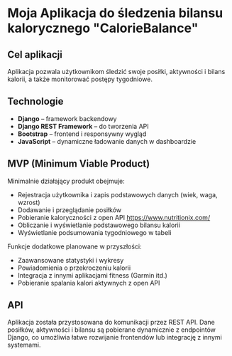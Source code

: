 # Moja Aplikacja do śledzenia bilansu kalorycznego "CalorieBalance"

## Cel aplikacji
Aplikacja pozwala użytkownikom śledzić swoje posiłki, aktywności i bilans kalorii, a także monitorować postępy tygodniowe.

## Technologie
- **Django** – framework backendowy
- **Django REST Framework** – do tworzenia API
- **Bootstrap** – frontend i responsywny wygląd
- **JavaScript** – dynamiczne ładowanie danych w dashboardzie

## MVP (Minimum Viable Product)
Minimalnie działający produkt obejmuje:
- Rejestracja użytkownika i zapis podstawowych danych (wiek, waga, wzrost)
- Dodawanie i przeglądanie posiłków
- Pobieranie kaloryczności z open API https://www.nutritionix.com/
- Obliczanie i wyświetlanie podstawowego bilansu kalorii
- Wyświetlanie podsumowania tygodniowego w tabeli

Funkcje dodatkowe planowane w przyszłości:
- Zaawansowane statystyki i wykresy
- Powiadomienia o przekroczeniu kalorii
- Integracja z innymi aplikacjami fitness (Garmin itd.)
- Pobieranie spalania kalori aktywnych z open API

## API
Aplikacja została przystosowana do komunikacji przez REST API. 
Dane posiłków, aktywności i bilansu są pobierane dynamicznie z endpointów Django, co umożliwia łatwe rozwijanie frontendów lub integrację z innymi systemami.